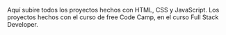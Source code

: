 Aquí subire todos los proyectos hechos con HTML, CSS y JavaScript.
Los proyectos hechos con el curso de free Code Camp, en el   curso Full Stack Developer.